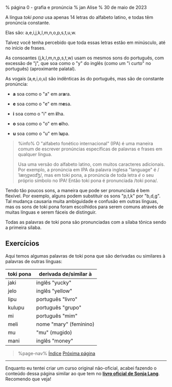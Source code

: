 % página 0 - grafia e pronúncia
% jan Alise
% 30 de maio de 2023

A língua *toki pona* usa apenas 14 letras do alfabeto latino, e todas têm
pronúncia constante.

Elas são: a,e,i,j,k,l,m,n,o,p,s,t,u,w.

Talvez você tenha percebido que toda essas letras estão em minúsculo, até no
início de frases.

As consoantes (j,k,l,m,n,p,s,t,w) usam os mesmos sons do português, com
excessão de "j", que soa como o "y" do inglês (como um "i curto" no português)
(aproximante palatal).

As vogais (a,e,i,o,u) são indênticas às do português, mas são de constante pronúncia:

* **a** soa como o "a" em ar**a**ra.

* **e** soa como o "e" em m**e**sa.

* **i** soa como o "i" em **i**lha.

* **o** soa como o "o" em **o**lho.

* **u** soa como o "u" em l**u**pa.

> %info%
> O "alfabeto fonético internacional" (IPA) é uma maneira comum de escrever
> pronúncias específicas de palavras e frases em qualquer língua.
>
> Usa uma versão do alfabeto latino, com muitos caracteres adicionais. Por
> exemplo, a pronúncia em IPA da palavra inglesa "language" é /ˈlæŋɡwɪd͡ʒ/, mas
> em toki pona, a pronúncia de toda letra _é_ o seu próprio símbolo no IPA!
> Então toki pona é pronunciada /toki pona/.

Tendo tão poucos sons, a maneira que pode ser pronunciada é bem flexível. Por
exemplo, alguns podem substituir os sons "p,t,k" por "b,d,g". Tal mudança
causaria muita ambiguidade e confusão em outras línguas, mas os sons de toki
pona foram escolhidos para serem comuns através de muitas línguas e serem
fáceis de distinguir.

Todas as palavras de toki pona são pronunciadas com a sílaba tônica sendo a
primeira sílaba.

## Exercícios

Aqui temos algumas palavras de toki pona que são derivadas ou similares à
palavras de outras línguas:

| toki pona | derivada de/similar à  |
|-----------|------------------------|
| jaki      | inglês "yucky"         |
| jelo      | inglês "yellow"        |
| lipu      | português "livro"      |
| kulupu    | português "grupo"      |
| mi        | português "mim"        |
| meli      | nome "mary" (feminino) |
| mu        | "mu" (mugido)          |
| mani      | inglês "money"         |

> %page-nav%
> [Índice](pt)
> [Próxima página](pt/1)

---

Enquanto eu tentei criar um curso original não-oficial, acabei fazendo o
conteúdo dessa página similar ao que tem no
[**livro oficial de Sonja Lang**](https://tokipona.org/). Recomendo que veja!
